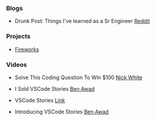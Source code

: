 ### Blogs

- Drunk Post: Things I've learned as a Sr Engineer [Reddit](https://old.reddit.com/r/ExperiencedDevs/comments/nmodyl/drunk_post_things_ive_learned_as_a_sr_engineer/)


### Projects

- [Fireworks](https://github.com/addyosmani/firew0rks/)

### Videos

- Solve This Coding Question To Win $100 [Nick White](https://www.youtube.com/watch?v=_DvSIoQKBac&t=316s)

- I Sold VSCode Stories [Ben Awad](https://www.youtube.com/watch?v=CHO316LKnZw)
- VSCode Stories [Link](https://marketplace.visualstudio.com/items?itemName=bar9.stories)
- Introducing VSCode Stories [Ben Awad](https://www.youtube.com/watch?v=ApR-kNXxLUs)